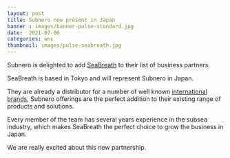 ```yaml
---
layout: post
title: Subnero now present in Japan
banner : images/banner-pulse-standard.jpg
date:  2021-07-06
categories: wnc
thumbnail: images/pulse-seabreath.jpg
---
```




Subnero is delighted to add [SeaBreath](https://www.sea-breath.com/) to their list of business partners.

SeaBreath is based in Tokyo and will represent Subnero in Japan.

They are already a distributor for a number of well known [international brands](https://www.sea-breath.com/product), Subnero offerings are the perfect addition to their existing range of products and solutions.

Every member of the team has several years experience in the subsea industry, which makes SeaBreath the perfect choice to grow the business in Japan.

We are really excited about this new partnership.
